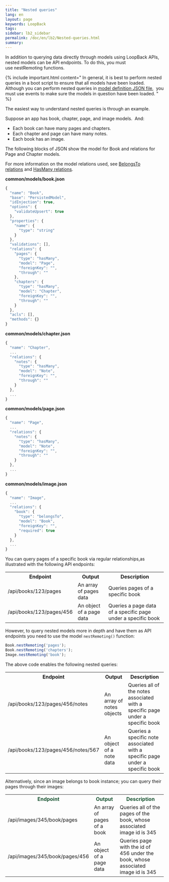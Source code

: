 ```yaml
---
title: "Nested queries"
lang: en
layout: page
keywords: LoopBack
tags:
sidebar: lb2_sidebar
permalink: /doc/en/lb2/Nested-queries.html
summary:
---
```


In addition to querying data directly through models using LoopBack APIs, nested models can be API endpoints.
To do this, you must use nestRemoting functions.

{% include important.html content="
In general, it is best to perform nested queries in a boot script to ensure that all models have been loaded.
Although you can perform nested queries in [model definition JSON file](Model-definition-JSON-file.html), 
you must use events to make sure the models in question have been loaded.
" %}

The easiest way to understand nested queries is through an example.

Suppose an app has book, chapter, page, and image models.  And:

* Each book can have many pages and chapters.
* Each chapter and page can have many notes.
* Each book has an image.

The following blocks of JSON show the model for Book and relations for Page and Chapter models.

For more information on the model relations used, see [BelongsTo relations](/doc/{{page.lang}}/lb2/BelongsTo-relations.html) and [HasMany relations](/doc/{{page.lang}}/lb2/HasMany-relations.html).

**common/models/book.json**

```javascript
{
  "name": "Book",
  "base": "PersistedModel",
  "idInjection": true,
  "options": {
    "validateUpsert": true
  },
  "properties": {
    "name": {
      "type": "string"
    }
  },
  "validations": [],
  "relations": {
    "pages": {
      "type": "hasMany",
      "model": "Page",
      "foreignKey": "",
      "through": ""
    },
    "chapters": {
      "type": "hasMany",
      "model": "Chapter",
      "foreignKey": "",
      "through": ""
    }
  },
  "acls": [],
  "methods": {}
}
```

**common/models/chapter.json**

```javascript
{
  "name": "Chapter",
  ...
  "relations": {
    "notes": {
      "type": "hasMany",
      "model": "Note",
      "foreignKey": "",
      "through": ""
    }
  },
  ...
}
```

**common/models/page.json**

```javascript
{
  "name": "Page",
  ...
  "relations": {
    "notes": {
      "type": "hasMany",
      "model": "Note",
      "foreignKey": "",
      "through": ""
    }
  },
  ...
}
```

**common/models/image.json**

```javascript
{
  "name": "Image",
  ...
  "relations": {
    "book": {
      "type": "belongsTo",
      "model": "Book",
      "foreignKey": "",
      "required": true
    }
  },
  ...
}
```

You can query pages of a specific book via regular relationships,as illustrated with the following API endpoints:

<table>
  <tbody>
    <tr>
      <th>Endpoint</th>
      <th>Output</th>
      <th>Description</th>
    </tr>
    <tr>
      <td><span>/api/books/123/pages</span></td>
      <td><span>An array of pages data</span></td>
      <td><span>Queries pages of a specific book</span></td>
    </tr>
    <tr>
      <td><span>/api/books/123/pages/456</span></td>
      <td><span>An object of a page data</span></td>
      <td><span><span>Queries</span> a page data of a specific page under a specific book</span></td>
    </tr>
  </tbody>
</table>

However, to query nested models more in depth and have them as API endpoints you need to use the model `nestRemoting()` function:

```javascript
Book.nestRemoting('pages');
Book.nestRemoting('chapters');
Image.nestRemoting('book');
```

The above code enables the following nested queries:

<table>
  <tbody>
    <tr>
      <th>Endpoint</th>
      <th>Output</th>
      <th>Description</th>
    </tr>
    <tr>
      <td><span>/api/books/123/pages/456/notes</span></td>
      <td><span>An array of notes objects</span></td>
      <td><span>Queries all of the notes associated with a specific page under a specific book</span></td>
    </tr>
    <tr>
      <td><span>/api/books/123/pages/456/notes/567</span></td>
      <td><span>An object of a note data</span></td>
      <td><span>Queries a specific note associated with a specific page under a specific book</span></td>
    </tr>
  </tbody>
</table>

Alternatively, since an image belongs to book instance; you can query their pages through their images:

<table>
  <tbody>
    <tr>
      <th><span style="color: rgb(26,85,51);">Endpoint</span></th>
      <th><span style="color: rgb(26,85,51);">Output</span></th>
      <th><span style="color: rgb(26,85,51);">Description</span></th>
    </tr>
    <tr>
      <td><span>/api/images/345/book/pages</span></td>
      <td><span>An array of pages of a book</span></td>
      <td><span>Queries all of the pages of the book, whose associated image id is 345</span></td>
    </tr>
    <tr>
      <td><span>/api/images/345/book/pages/456</span></td>
      <td><span>An object of a page data</span></td>
      <td><span>Queries page with the id of 456 under the book, whose associated image id is 345</span></td>
    </tr>
  </tbody>
</table>
